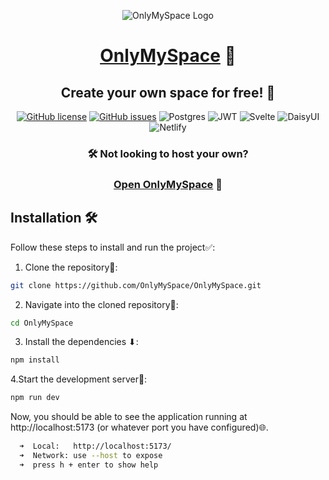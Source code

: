 <p align="center">
<img src="https://cdn.discordapp.com/icons/1207700150592733234/fdbbc995a49e0c0472dcb001bee651cb.webp?size=256&format=webp&width=0&height=0" alt="OnlyMySpace Logo">
</p>
<h1 align="center"><a href="https://only-my.space">OnlyMySpace</a> 🌌</h1>
<h2 align="center">Create your own space for free! 🚀</h2>
<p align="center">
  <a href="https://github.com/OnlyMySpace/OnlyMySpace/LICENSE" target="_blank"><img src="https://img.shields.io/github/license/onlymyspace/onlymyspace.svg" alt="GitHub license"></a>
  <a href="https://github.com/OnlyMySpace/OnlyMySpace/issues" target="_blank"><img src="https://img.shields.io/github/issues/onlymyspace/onlymyspace.svg" alt="GitHub issues"></a>
  <img src="https://img.shields.io/badge/postgres-%23316192.svg?style=for-the-badge&logo=postgresql&logoColor=white" alt="Postgres">
  <img src="https://img.shields.io/badge/JWT-black?style=for-the-badge&logo=JSON%20web%20tokens" alt="JWT">
  <img src="https://img.shields.io/badge/svelte-%23f1413d.svg?style=for-the-badge&logo=svelte&logoColor=white" alt="Svelte">
  <img src="https://img.shields.io/badge/daisyui-5A0EF8?style=for-the-badge&logo=daisyui&logoColor=white" alt="DaisyUI">
  <img src="https://img.shields.io/badge/netlify-%23000000.svg?style=for-the-badge&logo=netlify&logoColor=#00C7B7" alt="Netlify">
</p>
<h3 align="center">🛠️ Not looking to host your own?</h3>
<h3 align="center"><a href="https://only-my.space">Open OnlyMySpace</a> 🌌</h3>

## Installation 🛠️

Follow these steps to install and run the project✅:

1. Clone the repository🧪:

```bash
git clone https://github.com/OnlyMySpace/OnlyMySpace.git
```
2. Navigate into the cloned repository🧭:
```bash
cd OnlyMySpace
```
3. Install the dependencies ⬇:
```bash
npm install
```
4.Start the development server🔧:
```bash
npm run dev
```
Now, you should be able to see the application running at http://localhost:5173 (or whatever port you have configured)🌐.

```bash
  ➜  Local:   http://localhost:5173/
  ➜  Network: use --host to expose
  ➜  press h + enter to show help
```
